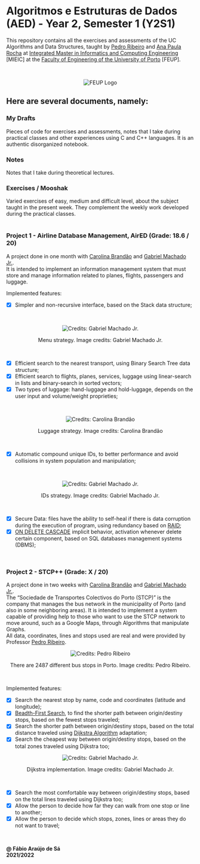 # Algoritmos e Estruturas de Dados (AED) - Year 2, Semester 1 (Y2S1)

This repository contains all the exercises and assessments of the UC Algorithms and Data Structures, taught by [Pedro Ribeiro](https://www.dcc.fc.up.pt/~pribeiro/) and [Ana Paula Rocha](https://sigarra.up.pt/feup/pt/func_geral.formview?p_codigo=211625) at [Integrated Master in Informatics and Computing Engineering](https://sigarra.up.pt/feup/pt/cur_geral.cur_view?pv_curso_id=742) [MIEIC] at the [Faculty of Engineering of the University of Porto](https://sigarra.up.pt/feup/pt/web_page.Inicial) [FEUP]. <br/>

<br/>
<p align = "center" >
  <img 
       title = "FEUP logo"
       src = "Images//FEUP_Logo.png" 
       alt = "FEUP Logo" 
       />
</p>

## Here are several documents, namely:

### My Drafts <br/>
Pieces of code for exercises and assessments, notes that I take during practical classes and other experiences using C and C++ languages. It is an authentic disorganized notebook. <br/>

### Notes
Notes that I take during theoretical lectures.<br/>

### Exercises / Mooshak
Varied exercises of easy, medium and difficult level, about the subject taught in the present week. They complement the weekly work developed during the practical classes. <br/>
<br>

### Project 1 - Airline Database Management, AirED (Grade: 18.6 / 20)

A project done in one month with [Carolina Brandão](https://github.com/CarolBrandak) and [Gabriel Machado Jr.](https://github.com/gabrieltmjr). <br>
It is intended to implement an information management system that must store and manage information related to planes, flights, passengers and luggage.

Implemented features:
- [x] Simpler and non-recursive interface, based on the Stack data structure;

<br/>
<p align = "center" >
  <img 
       title = "Menu strategy"
       src = "Images//Project1_Menu.png" 
       alt = "Credits: Gabriel Machado Jr." 
       />
</p>
<p align = "center" >Menu strategy. Image credits: Gabriel Machado Jr.</p>
<br>

- [x] Efficient search to the nearest transport, using Binary Search Tree data structure;
- [x] Efficient search to flights, planes, services, luggage using linear-search in lists and binary-search in sorted vectors;
- [x] Two types of luggage: hand-luggage and hold-luggage, depends on the user input and volume/weight proprieties;

<br/>
<p align = "center" >
  <img 
       title = "Luggage strategy"
       src = "Images//Project1_Luggage.png" 
       alt = "Credits: Carolina Brandão" 
       />
</p>
<p align = "center" >Luggage strategy. Image credits: Carolina Brandão</p>
<br>

- [x] Automatic compound unique IDs, to better performance and avoid collisions in system population and manipulation;

<br/>
<p align = "center" >
  <img 
       title = "ID strategy"
       src = "Images//Project1_IDs.png" 
       alt = "Credits: Gabriel Machado Jr." 
       />
</p>
<p align = "center" >IDs strategy. Image credits: Gabriel Machado Jr.</p>
<br>

- [x] Secure Data: files have the ability to self-heal if there is data corruption during the execution of program, using redundancy based on [RAID](https://pt.wikipedia.org/wiki/RAID);
- [x] [ON DELETE CASCADE](https://www.mysqltutorial.org/mysql-on-delete-cascade/) implicit behavior, activation whenever delete certain component, based on SQL databases management systems (DBMS);

<br>

### Project 2 - STCP++ (Grade: X / 20)

A project done in two weeks with [Carolina Brandão](https://github.com/CarolBrandak) and [Gabriel Machado Jr.](https://github.com/gabrieltmjr). <br>
The “Sociedade de Transportes Colectivos do Porto (STCP)” is the company that manages the bus network in the municipality of Porto (and also in some neighboring areas). It is intended to implement a system capable of providing help to those who want to use the STCP network to move around, such as a Google Maps, through Algorithms that manipulate Graphs. <br>
All data, coordinates, lines and stops used are real and were provided by Professor [Pedro Ribeiro](https://www.dcc.fc.up.pt/~pribeiro/).

<p align = "center" >
  <img 
       title = "Dataset"
       src = "Images//Project2_Dataset.png" 
       alt = "Credits: Pedro Ribeiro" 
       />
</p>
<p align = "center" >There are 2487 different bus stops in Porto. Image credits: Pedro Ribeiro.</p>
<br>

Implemented features:

- [x] Search the nearest stop by name, code and coordinates (latitude and longitude);
- [x] [Beadth-First Search](https://pt.wikipedia.org/wiki/Busca_em_largura), to find the shorter path between origin/destiny stops, based on the fewest stops traveled;
- [x] Search the shorter path between origin/destiny stops, based on the total distance traveled using [Dijkstra Algorithm](https://en.wikipedia.org/wiki/Dijkstra's_algorithm) adaptation;
- [x] Search the cheapest way between origin/destiny stops, based on the total zones traveled using Dijkstra too;

<p align = "center" >
  <img 
       title = "Dataset"
       src = "Images//Project2_Dijkstra.png" 
       alt = "Credits: Gabriel Machado Jr." 
       />
</p>
<p align = "center" >Dijkstra implementation. Image credits: Gabriel Machado Jr.</p>
<br>

- [x] Search the most comfortable way between origin/destiny stops, based on the total lines traveled using Dijkstra too;
- [x] Allow the person to decide how far they can walk from one stop or line to another;
- [x] Allow the person to decide which stops, zones, lines or areas they do not want to travel;

<br>

**@ Fábio Araújo de Sá** <br/>
**2021/2022**
